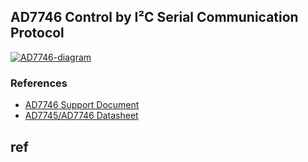 ## AD7746 Control by I²C Serial Communication Protocol

<a href="https://ibb.co/rvvXb4B"><img src="https://i.ibb.co/g66cvz0/AD7746-diagram.png" alt="AD7746-diagram" border="0"></a>

### References
- [AD7746 Support Document](https://www.dropbox.com/s/0fx0g5lrc8xli53/Support_document.pdf?dl=0)
- [AD7745/AD7746 Datasheet](https://www.analog.com/media/en/technical-documentation/data-sheets/AD7745_7746.pdf)

## ref
<!-- <a href="https://github.com/MattDevangelio/AD7746-I2C_control/index.html" target="_blank">PD.</a> >

<embed src="https://MattDevangelio.github.io/support_document.pdf" type="application/pdf" target="_blank">Pf.</a>
